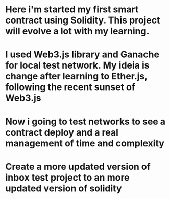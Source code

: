 # Here i'm started my first smart contract using Solidity. This project will evolve a lot with my learning.
# I used Web3.js library and Ganache for local test network. My ideia is change after learning to Ether.js, following the recent sunset of Web3.js
# Now i going to test networks to see a contract deploy and a real management of time and complexity
# Create a more updated version of inbox test project to an more updated version of solidity
